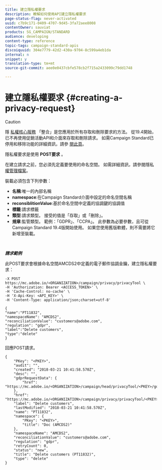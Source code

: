 ```yaml
---
title: 建立隱私權要求
description: 瞭解如何使用API建立隱私權要求
page-status-flag: never-activated
uuid: c7b9c171-0409-4707-9d45-3fa72aee8008
contentOwner: sauviat
products: SG_CAMPAIGN/STANDARD
audience: developing
content-type: reference
topic-tags: campaign-standard-apis
discoiquuid: 304e7779-42d2-430a-9704-8c599a4eb1da
internal: n
snippet: y
translation-type: tm+mt
source-git-commit: aee0e0437cbfe578cb2f715a2433099c79dd1748

---
```



# 建立隱私權要求 {#creating-a-privacy-request}

>[!CAUTION]
>
>隱 [私權核心服務](https://adobe.io/apis/cloudplatform/gdpr.html) 「整合」是您應用於所有存取和刪除要求的方法。 從19.4開始，已不再使用促銷活動API和介面來存取和刪除請求。 如需Campaign Standard已停用和移除功能的詳細資訊，請參 [閱此頁](https://helpx.adobe.com/campaign/kb/acs-deprecated-and-removed-features.html)。

隱私權要求是使用 **POST要求** 。

在建立請求之前，您必須先定義要使用的命名空間。 如需詳細資訊，請參閱隱私 [權管理檔案](https://helpx.adobe.com/campaign/kb/acs-privacy.html#ManagingPrivacyRequests)。

裝載必須包含下列參數：

* **名稱**:唯一的內部名稱
* **namespace**:在Campaign Standard介面中設定的命名空間名稱
* **reconsiblitionValue**:基於命名空間中定義的協調鍵的協調值
* **標籤**:請求標籤
* **類型**:請求類型。 接受的值是「存取」或「刪除」。
* **規章**:監管類型。 範例：「GDPR」、「CCPA」。 此參數為必要參數，且可從Campaign Standard 19.4版開始使用。 如果您使用舊版軟體，則不需要將它新增至裝載。

<br/>

***請求範例***

此POST要求會根據命名空間AMCDS2中定義的電子郵件協調金鑰，建立隱私權要求：

```
-X POST https://mc.adobe.io/<ORGANIZATION>/campaign/privacy/privacyTool \
-H 'Authorization: Bearer <ACCESS_TOKEN>' \
-H 'Cache-Control: no-cache' \
-H 'X-Api-Key: <API_KEY>' \
-H 'Content-Type: application/json;charset=utf-8'

{
"name":"PT11832",
"namespaceName": "AMCDS2",
"reconciliationValue": "customers@adobe.com",
"regulation": "gdpr",
"label":"Delete customers",
"type":"delete"
}
```

回應POST請求。

```
{
    "PKey": "<PKEY>",
    "audit": "",
    "created": "2018-03-21 10:41:58.570Z",
    "desc": "",
    "gdprRequestData": {
        "href": "https://mc.adobe.io/<ORGANIZATION>/campaign/head/privacyTool/<PKEY>/gdprRequestData/"
    },
    "href": "https://mc.adobe.io/<ORGANIZATION>/campaign/privacy/privacyTool/<PKEY>",
    "label": "Delete customers",
    "lastModified": "2018-03-21 10:41:58.570Z",
    "name": "PT11832",
    "namespace": {
        "PKey": "<PKEY>",
        "title": "Doc (AMCDS2)"
    },
    "namespaceName": "AMCDS2",
    "reconciliationValue": "customers@adobe.com",
    "regulation": "gdpr",
    "retryCount": 0,
    "status": "new",
    "title": "Delete customers (PT11832)",
    "type": "delete"
}
```
